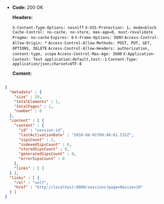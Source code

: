 * **Code:** 200 OK

  **Headers:**

  `X-Content-Type-Options: nosniff`
  `X-XSS-Protection: 1; mode=block`
  `Cache-Control: no-cache, no-store, max-age=0, must-revalidate`
  `Pragma: no-cache`
  `Expires: 0`
  `X-Frame-Options: DENY`
  `Access-Control-Allow-Origin: *`
  `Access-Control-Allow-Methods: POST, PUT, GET, OPTIONS, DELETE`
  `Access-Control-Allow-Headers: authorization, content-type, scope`
  `Access-Control-Max-Age: 3600`
  `X-Application-Context: Test application:default,test:-1`
  `Content-Type: application/json;charset=UTF-8`

  **Content:**

```json

{
  "metadata" : {
    "size" : 20,
    "totalElements" : 1,
    "totalPages" : 1,
    "number" : 0
  },
  "content" : [ {
    "content" : {
      "id" : "session-id",
      "lastActivationDate" : "2018-06-01T09:48:01.532Z",
      "sipsCount" : 2,
      "indexedSipsCount" : 0,
      "storedSipsCount" : 0,
      "generatedSipsCount" : 0,
      "errorSipsCount" : 0
    },
    "links" : [ ]
  } ],
  "links" : [ {
    "rel" : "self",
    "href" : "http://localhost:8080/sessions?page=0&size=20"
  } ]
}
```
